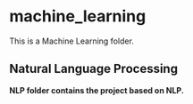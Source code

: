 # machine_learning
 
This is a Machine Learning folder.

## Natural Language Processing
**NLP folder contains the project based on NLP.**